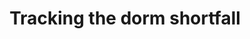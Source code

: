 ---
layout: post
title: 'Tracking the dorm shortfall'
story: 'http://www.bostonglobe.com/2014/05/04/tracking-dorm-shortfall/umq1VQjQWYrbDCH7hcOFlN/story.html'
text: 'A visual database that compares the difference between full-time students and dorm capacity nationwide.'
vimeo: '<iframe src="//player.vimeo.com/video/94374925?title=0&amp;byline=0&amp;portrait=0&amp;color=ffffff" width="640" height="318" frameborder="0" webkitallowfullscreen mozallowfullscreen allowfullscreen></iframe>'
---